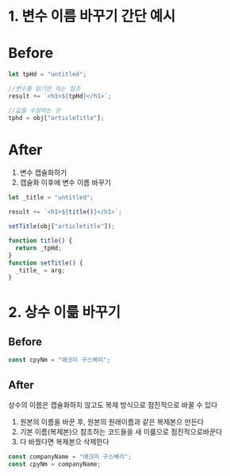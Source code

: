 # 1. 변수 이름 바꾸기 간단 예시

# Before

```javascript
let tpHd = "untitled";

//변수를 읽기만 하는 참조
result += `<h1>${tpHd}</h1>`;

//값을 수정하는 곳
tphd = obj["articleTitle"];
```

# After

1. 변수 캡슐화하기
2. 캡술화 이후에 변수 이름 바꾸기

```javascript
let _title = "untitled";

result += `<h1>${title()}</h1>`;

setTitle(obj["articletitle"]);

function title() {
  return _tpHd;
}
function setTitle() {
  _title_ = arg;
}
```

# 2. 상수 이륾 바꾸기

## Before

```javascript
const cpyNm = "애크미 구스베리";
```

## After

상수의 이름은 캡슐화하지 않고도 복제 방식으로 점진적으로 바꿀 수 있다

1. 원본의 이름을 바꾼 후, 원본의 원래이름과 같은 복제본으 만든다
2. 기본 이름(복제본)으 참조하는 코드들을 새 이륾으로 점진적으로바꾼다
3. 다 바꿨다면 복제본으 삭제한다

```javascript
const companyName = "애크미 구스베리";
const cpyNm = companyName;
```
